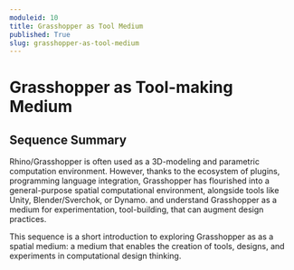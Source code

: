 ```yaml
---
moduleid: 10
title: Grasshopper as Tool Medium
published: True
slug: grasshopper-as-tool-medium
---
```


# Grasshopper as Tool-making Medium

## Sequence Summary

Rhino/Grasshopper is often used as a 3D-modeling and parametric computation environment. However, thanks to the ecosystem of plugins, programming language integration, Grasshopper has flourished into a general-purpose spatial computational environment, alongside tools like Unity, Blender/Sverchok, or Dynamo. and understand Grasshopper as a medium for experimentation, tool-building, that can augment design practices. 

This sequence is a short introduction to exploring Grasshopper as as a spatial medium: a medium that enables the creation of tools, designs, and experiments in computational design thinking.

